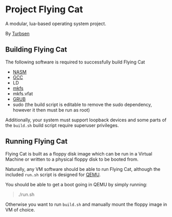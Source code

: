 Project Flying Cat
==================

A modular, lua-based operating system project.

By [Turbsen](http://turbsen.info "Go to website for Turbsen")

## Building Flying Cat
The following software is required to successfully build Flying Cat

* [NASM](http://www.nasm.us/)
* [GCC](http://gcc.gnu.org/)
* LD
* [mkfs](http://en.wikipedia.org/wiki/Mkfs)
* mkfs.vfat
* [GRUB](http://www.gnu.org/software/grub/)
* sudo (the build script is editable to remove the sudo dependency, however it then must be run as root)

Additionally, your system must support loopback devices and some parts of the `build.sh` build script require superuser privileges.

## Running Flying Cat
Flying Cat is built as a floppy disk image which can be run in a Virtual Machine or written to a physical floppy disk to be booted from.

Naturally, any VM software should be able to run Flying Cat, although the included `run.sh` script is designed for [QEMU](http://qemu.org "Go to website for Qemu to download it").

You should be able to get a boot going in QEMU by simply running:
> ./run.sh

Otherwise you want to run `build.sh` and manually mount the floppy image in VM of choice.
